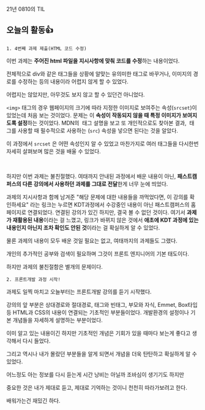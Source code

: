 21년 0810의 TIL

## 오늘의 활동👍

    1. 4번째 과제 제출(HTML 코드 수정)

이번 과제는 **주어진 html 파일을 지시사항에 맞춰 코드를 수정**하는 내용이었다.

전체적으로 div와 같은 태그들을 상황에 알맞는 유의미한 태그로 바꾸거나, 이미지의 경로를 수정하는 등의 내용이라 어렵지 않게 할 수 있었다.

어렵지는 않았지만, 아무것도 보지 않고 할 수 있던건 아니었다.

`<img>` 태그의 경우 웹페이지의 크기에 따라 지정한 이미지로 보여주는 속성(`srcset`)이 있었는데 처음 보는 것이었다. 문제는 이 **속성이 작동되지 않을 때 특정 이미지가 보여지도록 설정**하는 것이었다. MDN의 <img> 태그 설명을 보고 또 개인적으로도 찾아본 결과, <img> 태그를 사용할 때 필수적으로 사용하는 (`src`) 속성을 넣으면 된다는 것을 알았다.

이 과정에서 `srcset` 은 어떤 속성인지 알 수 있었고 마찬가지로 여러 태그들을 다시한번 자세히 살펴보며 많은 것을 배울 수 있었다.

<br>

하지만 이번 과제는 불친절했다. 여태까지 안내된 과정에서 배운 내용이 아닌, **패스트캠퍼스의 다른 강의에서 사용하던 과제를 그대로 전달**한게 너무 눈에 띄었다. 

과제의 지시사항과 함께 남겨준 "해당 문제에 대한 내용들을 까먹었다면, 이 강의를 확인하세요" 라는 링크는 누르면 KDT과정에서 수강중인 내용이 아닌 패스트캠퍼스의 홈페이지로 연결되었다. 연결된 강의가 있긴 하지만, 결국 볼 수 없던 것이다. 여기서 **과제가 재활용된 내용**이라는 걸 느꼈고, 링크가 바뀌지 않은 것에서 **애초에 KDT 과정에 있는 내용인지 아닌지 조차 확인도 안된 것**이라는 걸 확실하게 알 수 있었다.

물론 과제의 내용이 모두 배운 것일 필요는 없고, 여태까지의 과제들도 그랬다.

개인의 추가적인 공부와 검색이 필요하며 그것이 프론트 엔지니어의 기본 태도이다.

하지만 과제의 불친절함은 별개의 문제이다.

    2. 프론트개발 과정 시작!

과제도 일찍 마치고 오늘부터는 프론트개발 강의를 듣기 시작했다.

강의의 앞 부분은 상대경로와 절대경로, 태그와 빈태그, 부모와 자식, Emmet, Box타입 등 HTML과 CSS의 내용이 연결되는 기초적인 부분들이었다. 개발환경의 설정이나 기본 개념들을 자세하게 설명하는 부분이었다.

이미 알고 있는 내용이긴 하지만 기초적인 개념은 기회가 있을 때마다 보는게 좋다고 생각해서 다시 들었다.

그리고 역시나 내가 몰랐던 부분들을 알게 되면서 개념을 더욱 탄탄하고 확실하게 알 수 있었다.

어느정도 아는 정보를 다시 듣는게 시간 낭비는 아닐까 조바심이 생기기도 하지만

중요한 것은 내가 제대로 듣고, 제대로 기억하는 것이니 천천히 따라가보려고 한다.

배워가는건 재밌긴 하다.
